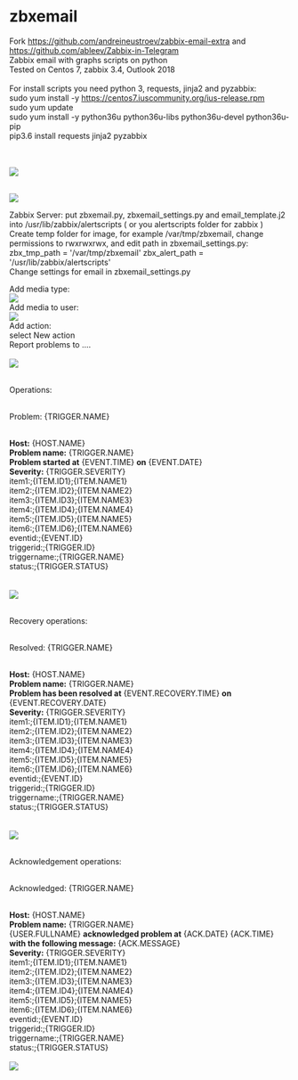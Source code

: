 # zbxemail
Fork https://github.com/andreineustroev/zabbix-email-extra and https://github.com/ableev/Zabbix-in-Telegram<br>
Zabbix email with graphs scripts on python<br>
Tested on Centos 7, zabbix 3.4, Outlook 2018 <br>
<br>
For install scripts you need python 3, requests, jinja2 and pyzabbix:<br>
sudo yum install -y https://centos7.iuscommunity.org/ius-release.rpm <br>
sudo yum update <br>
sudo yum install -y python36u python36u-libs python36u-devel python36u-pip <br>
pip3.6 install requests jinja2 pyzabbix <br>
<br>
<br>

<img src="https://image.ibb.co/kLpT5o/7.png"><br><br>

<img src="https://image.ibb.co/ekmmrT/9.png"><br>



Zabbix Server: put zbxemail.py, zbxemail_settings.py and email_template.j2 into /usr/lib/zabbix/alertscripts ( or you alertscripts folder for zabbix ) <br>
Create temp folder for image,  for example /var/tmp/zbxemail, change permissions to rwxrwxrwx, and edit path in zbxemail_settings.py: zbx_tmp_path = '/var/tmp/zbxemail' zbx_alert_path = '/usr/lib/zabbix/alertscripts'<br>
Change settings for email in zbxemail_settings.py <br>

Add media type:<br>
<img src="https://image.ibb.co/g1YSgT/1.png"><br>
Add media to user:<br>
<img src="https://image.ibb.co/mu0jT8/2.png"><br>
Add action:<br>
select New action<br>
Report problems to ....<br>
<br>
<img src="https://image.ibb.co/jWR2Fo/3.png"><br><br>
                                          
Operations:<br><br>

Problem: {TRIGGER.NAME}<br><br>

<b>Host:</b> {HOST.NAME}<br>
<b>Problem name:</b> {TRIGGER.NAME}<br>
<b>Problem started at</b> {EVENT.TIME} <b>on</b> {EVENT.DATE}<br>
<b>Severity:</b> {TRIGGER.SEVERITY}<br>
item1:;{ITEM.ID1};{ITEM.NAME1}<br>
item2:;{ITEM.ID2};{ITEM.NAME2}<br>
item3:;{ITEM.ID3};{ITEM.NAME3}<br>
item4:;{ITEM.ID4};{ITEM.NAME4}<br>
item5:;{ITEM.ID5};{ITEM.NAME5}<br>
item6:;{ITEM.ID6};{ITEM.NAME6}<br>
eventid:;{EVENT.ID}<br>
triggerid:;{TRIGGER.ID}<br>
triggername:;{TRIGGER.NAME}<br>
status:;{TRIGGER.STATUS}<br><br>
<br>
<img src="https://image.ibb.co/diFJo8/4.png"><br><br>


Recovery operations:<br><br>

Resolved: {TRIGGER.NAME}<br><br>

<b>Host:</b> {HOST.NAME}<br>
<b>Problem name:</b> {TRIGGER.NAME}<br>
<b>Problem has been resolved at</b> {EVENT.RECOVERY.TIME} <b>on </b>{EVENT.RECOVERY.DATE}<br>
<b>Severity:</b> {TRIGGER.SEVERITY}<br>
item1:;{ITEM.ID1};{ITEM.NAME1}<br>
item2:;{ITEM.ID2};{ITEM.NAME2}<br>
item3:;{ITEM.ID3};{ITEM.NAME3}<br>
item4:;{ITEM.ID4};{ITEM.NAME4}<br>
item5:;{ITEM.ID5};{ITEM.NAME5}<br>
item6:;{ITEM.ID6};{ITEM.NAME6}<br>
eventid:;{EVENT.ID}<br>
triggerid:;{TRIGGER.ID}<br>
triggername:;{TRIGGER.NAME}<br>
status:;{TRIGGER.STATUS}<br><br>
<br>
<img src="https://image.ibb.co/gNOSgT/5.png"><br><br>

Acknowledgement operations:<br><br>

Acknowledged: {TRIGGER.NAME}<br><br>

<b>Host:</b> {HOST.NAME}<br>
<b>Problem name:</b> {TRIGGER.NAME}<br>
{USER.FULLNAME} <b>acknowledged problem at</b> {ACK.DATE} {ACK.TIME} <b>with the following message:</b> {ACK.MESSAGE}<br>
<b>Severity:</b> {TRIGGER.SEVERITY}<br>
item1:;{ITEM.ID1};{ITEM.NAME1}<br>
item2:;{ITEM.ID2};{ITEM.NAME2}<br>
item3:;{ITEM.ID3};{ITEM.NAME3}<br>
item4:;{ITEM.ID4};{ITEM.NAME4}<br>
item5:;{ITEM.ID5};{ITEM.NAME5}<br>
item6:;{ITEM.ID6};{ITEM.NAME6}<br>
eventid:;{EVENT.ID}<br>
triggerid:;{TRIGGER.ID}<br>
triggername:;{TRIGGER.NAME}<br>
status:;{TRIGGER.STATUS}<br>
<br>
<img src="https://image.ibb.co/gP1f1T/6.png"><br>
